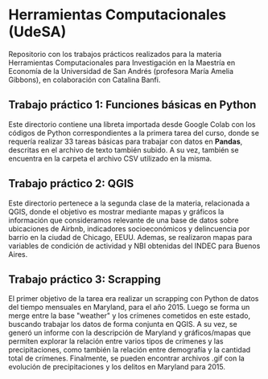 # Herramientas Computacionales (UdeSA)
Repositorio con los trabajos prácticos realizados para la materia Herramientas Computacionales para Investigación en la Maestría en Economía de la Universidad de San Andrés (profesora María Amelia Gibbons), en colaboración con Catalina Banfi.

## Trabajo práctico 1: Funciones básicas en Python

Este directorio contiene una libreta importada desde Google Colab con los códigos de Python correspondientes a la primera tarea del curso, donde se requería realizar 33 tareas básicas para trabajar con datos en **Pandas**, descritas en el archivo de texto también subido. A su vez, también se encuentra en la carpeta el archivo CSV utilizado en la misma.

## Trabajo práctico 2: QGIS

Este directorio pertenece a la segunda clase de la materia, relacionada a QGIS, donde el objetivo es mostrar mediante mapas y gráficos la información que consideramos relevante de una base de datos sobre ubicaciones de Airbnb, indicadores socioeconómicos y delincuencia por barrio en la ciudad de Chicago, EEUU. Ademas, se realizaron mapas para variables de condición de actividad y NBI obtenidas del INDEC para Buenos Aires.

## Trabajo práctico 3: Scrapping

El primer objetivo de la tarea era realizar un scrapping con Python de datos del tiempo mensuales en Maryland, para el año 2015. Luego se forma un merge entre la base "weather" y los crímenes cometidos en este estado, buscando trabajar los datos de forma conjunta en QGIS. A su vez, se generó un informe con la descripción de Maryland y gráficos/mapas que permiten explorar la relación entre varios tipos de crímenes y las precipitaciones, como también la relación entre demografía y la cantidad total de crímenes. Finalmente, se pueden encontrar archivos .gif con la evolución de precipitaciones y los delitos en Maryland para 2015.


